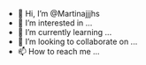 - 👋 Hi, I’m @Martinajjjhs
- 👀 I’m interested in ...
- 🌱 I’m currently learning ...
- 💞️ I’m looking to collaborate on ...
- 📫 How to reach me ...

<!---
Martinajjjhs/Martinajjjhs is a ✨ special ✨ repository because its `README.md` (this file) appears on your GitHub profile.
You can click the Preview link to take a look at your changes.
--->
